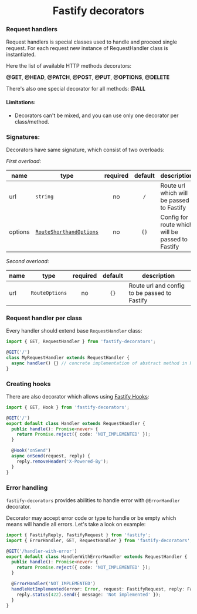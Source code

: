 <h1 style="text-align: center">Fastify decorators</h1>

### Request handlers

Request handlers is special classes used to handle and proceed single request.
For each request new instance of RequestHandler class is instantiated.

Here the list of available HTTP methods decorators:

**@GET**, **@HEAD**, **@PATCH**, **@POST**, **@PUT**, **@OPTIONS**, **@DELETE**

There's also one special decorator for all methods: **@ALL**

#### Limitations:

- Decorators can't be mixed, and you can use only one decorator per class/method.

### Signatures:

Decorators have same signature, which consist of two overloads:

_First overload_:

| name    | type                      | required | default | description                                      |
| ------- | ------------------------- | :------: | :-----: | ------------------------------------------------ |
| url     | `string`                  |    no    |   `/`   | Route url which will be passed to Fastify        |
| options | [`RouteShorthandOptions`] |    no    |  `{}`   | Config for route which will be passed to Fastify |

_Second overload_:

| name | type           | required | default | description                                  |
| ---- | -------------- | :------: | :-----: | -------------------------------------------- |
| url  | `RouteOptions` |    no    |  `{}`   | Route url and config to be passed to Fastify |

### Request handler per class

Every handler should extend base `RequestHandler` class:

```ts
import { GET, RequestHandler } from 'fastify-decorators';

@GET('/')
class MyRequestHandler extends RequestHandler {
  async handler() {} // concrete implementation of abstract method in RequestHandler
}
```

### Creating hooks

There are also decorator which allows using [Fastify Hooks]:

```ts
import { GET, Hook } from 'fastify-decorators';

@GET('/')
export default class Handler extends RequestHandler {
  public handle(): Promise<never> {
    return Promise.reject({ code: 'NOT_IMPLEMENTED' });
  }

  @Hook('onSend')
  async onSend(request, reply) {
    reply.removeHeader('X-Powered-By');
  }
}
```

### Error handling

`fastify-decorators` provides abilities to handle error with `@ErrorHandler` decorator.

Decorator may accept error code or type to handle or be empty which means will handle all errors. Let's take a look on example:

```ts
import { FastifyReply, FastifyRequest } from 'fastify';
import { ErrorHandler, GET, RequestHandler } from 'fastify-decorators';

@GET('/handler-with-error')
export default class HandlerWithErrorHandler extends RequestHandler {
  public handle(): Promise<never> {
    return Promise.reject({ code: 'NOT_IMPLEMENTED' });
  }

  @ErrorHandler('NOT_IMPLEMENTED')
  handleNotImplemented(error: Error, request: FastifyRequest, reply: FastifyReply): void {
    reply.status(422).send({ message: 'Not implemented' });
  }
}
```

[fastify hooks]: https://github.com/fastify/fastify/blob/master/docs/Hooks.md
[`routeshorthandoptions`]: https://github.com/fastify/fastify/blob/master/docs/Routes.md#shorthand-declaration
